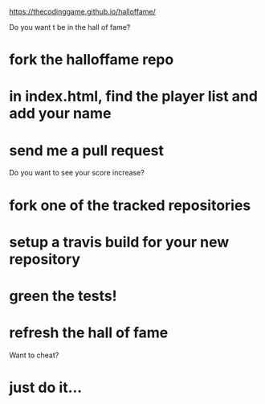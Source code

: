 https://thecodinggame.github.io/halloffame/

Do you want t be in the hall of fame?
# fork the halloffame repo
# in index.html, find the player list and add your name
# send me a pull request

Do you want to see your score increase?
# fork one of the tracked repositories
# setup a travis build for your new repository
# green the tests!
# refresh the hall of fame

Want to cheat?
# just do it...
